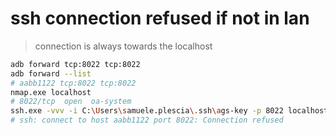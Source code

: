 # ssh connection refused if not in lan

> connection is always towards the localhost

```bash
adb forward tcp:8022 tcp:8022
adb forward --list
# aabb1122 tcp:8022 tcp:8022
nmap.exe localhost
# 8022/tcp  open  oa-system
ssh.exe -vvv -i C:\Users\samuele.plescia\.ssh\ags-key -p 8022 localhost
# ssh: connect to host aabb1122 port 8022: Connection refused
```
